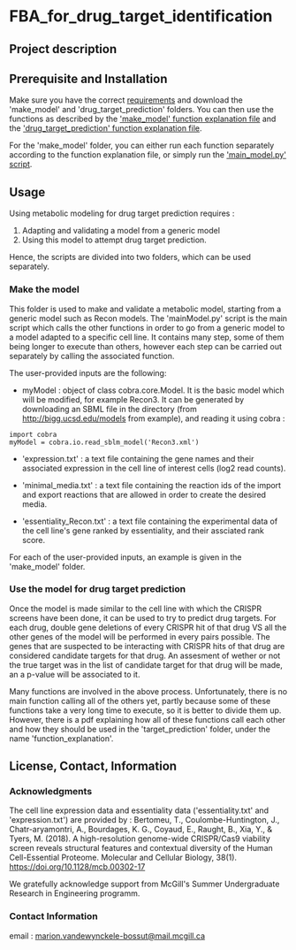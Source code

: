 # FBA_for_drug_target_identification

## **Project description**

## **Prerequisite and Installation** 

Make sure you have the correct [requirements](https://github.com/marionvdw21/FBA_for_drug_target_identification/blob/main/requirements.txt) and download the 'make_model' and 'drug_target_prediction' folders. 
You can then use the functions as described by the ['make_model' function explanation file](make_model/function_explanation_make_model.pdf) and the ['drug_target_prediction' function explanation file](drug_target_prediction/function_explanation_target_prediction.pdf). 

For the 'make_model' folder, you can either run each function separately according to the function explanation file, or simply run the ['main_model.py' script](https://github.com/marionvdw21/FBA_for_drug_target_identification/blob/main/make_model/main_model.py). 

## **Usage**

Using metabolic modeling for drug target prediction requires : 
1) Adapting and validating a model from a generic model
2) Using this model to attempt drug target prediction.

Hence, the scripts are divided into two folders, which can be used separately.

### Make the model 
This folder is used to make and validate a metabolic model, starting from a generic model such as Recon models. 
The 'mainModel.py' script is the main script which calls the other functions in order to go from a generic model to a model adapted to a specific cell line. 
It contains many step, some of them being longer to execute than others, however each step can be carried out separately by calling the associated function. 

The user-provided inputs are the following: 

- myModel : object of class cobra.core.Model. It is the basic model which will be modified, for example Recon3. 
  It can be generated by downloading an SBML file in the directory (from http://bigg.ucsd.edu/models from example), and reading it using cobra : 
```
import cobra
myModel = cobra.io.read_sblm_model('Recon3.xml')
```

- 'expression.txt' : a text file containing the gene names and their associated expression in the cell line of interest cells (log2 read counts).

- 'minimal_media.txt' : a text file containing the reaction ids of the import and export reactions that are allowed in order to create the desired media.

- 'essentiality_Recon.txt' : a text file containing the experimental data of the cell line's gene ranked by essentiality, and their assciated rank score.


For each of the user-provided inputs, an example is given in the 'make_model' folder. 


### Use the model for drug target prediction

Once the model is made similar to the cell line with which the CRISPR screens have been done, it can be used to try to predict drug targets. 
For each drug, double gene deletions of every CRISPR hit of that drug VS all the other genes of the model will be performed in every pairs possible. 
The genes that are suspected to be interacting with CRISPR hits of that drug are considered candidate targets for that drug. An assesment of wether or not the true target was in the list of candidate target for that drug will be made, an a p-value will be associated to it. 

Many functions are involved in the above process. Unfortunately, there is no main function calling all of the others yet, partly because some of these functions take a very long time to execute, so it is better to divide them up. However, there is a pdf explaining how all of these functions call each other and how they should be used in the 'target_prediction' folder, under the name 'function_explanation'. 


## **License, Contact, Information** 

### Acknowledgments 
The cell line expression data and essentiality data ('essentiality.txt' and 'expression.txt') are provided by : Bertomeu, T., Coulombe-Huntington, J., Chatr-aryamontri, A., Bourdages, K. G., Coyaud, E., Raught, B., Xia, Y., &amp; Tyers, M. (2018). A high-resolution genome-wide CRISPR/Cas9 viability screen reveals structural features and contextual diversity of the Human Cell-Essential Proteome. Molecular and Cellular Biology, 38(1). https://doi.org/10.1128/mcb.00302-17 

We gratefully acknowledge support from McGill's Summer Undergraduate Research in Engineering programm. 

### Contact Information

email : marion.vandewynckele-bossut@mail.mcgill.ca


